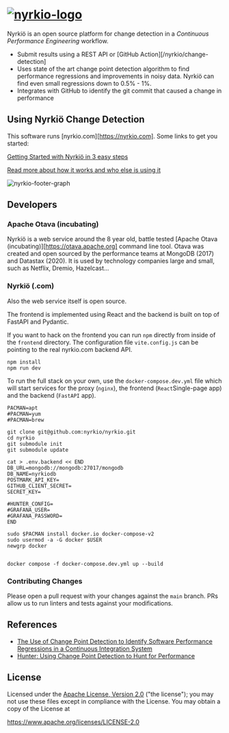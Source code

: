 # [![nyrkio-logo]][product]

Nyrkiö is an open source platform for change detection in a *Continuous Performance Engineering*
workflow.

- Submit results using a REST API or [GitHub Action][/nyrkio/change-detection]
- Uses state of the art change point detection algorithm to find performance regressions and improvements in noisy data.
  Nyrkiö can find even small regressions down to 0.5% - 1%.
- Integrates with GitHub to identify the git commit that caused a change in performance

## Using Nyrkiö Change Detection

This software runs [nyrkio.com][https://nyrkio.com]. Some links to get you started:

[Getting Started with Nyrkiö in 3 easy steps][nyrkio-getting-started]

[Read more about how it works and who else is using it][product]

![nyrkio-footer-graph]

## Developers

### Apache Otava (incubating)

Nyrkiö is a web service around the 8 year old, battle tested [Apache Otava (incubating)][https://otava.apache.org]
command line tool. Otava was created and open sourced by the performance teams at MongoDB (2017) and
Datastax (2020). It is used by technology companies large and small, such as Netflix, Dremio, Hazelcast...

### Nyrkiö (.com)

Also the web service itself is open source.

The frontend is implemented using React and the backend is built on top of FastAPI and Pydantic.

If you want to hack on the frontend you can run `npm` directly from inside of the `frontend` directory.
The configuration file `vite.config.js` can be pointing to the real nyrkio.com backend API.

```console
npm install
npm run dev
```

To run the full stack on your own, use the `docker-compose.dev.yml` file which will start services
for the proxy (`nginx`), the frontend (`React`Single-page app) and the backend (`FastAPI` app).


```console
PACMAN=apt
#PACMAN=yum
#PACMAN=brew

git clone git@github.com:nyrkio/nyrkio.git
cd nyrkio
git submodule init
git submodule update

cat > .env.backend << END
DB_URL=mongodb://mongodb:27017/mongodb
DB_NAME=nyrkiodb
POSTMARK_API_KEY=
GITHUB_CLIENT_SECRET=
SECRET_KEY=

#HUNTER_CONFIG=
#GRAFANA_USER=
#GRAFANA_PASSWORD=
END

sudo $PACMAN install docker.io docker-compose-v2
sudo usermod -a -G docker $USER
newgrp docker


docker compose -f docker-compose.dev.yml up --build
```

### Contributing Changes

Please open a pull request with your changes against the `main` branch. PRs allow us to run linters and tests against your modifications.

## References

- [The Use of Change Point Detection to Identify Software Performance Regressions in a Continuous Integration System](https://arxiv.org/pdf/2003.00584)
- [Hunter: Using Change Point Detection to Hunt for Performance](https://arxiv.org/pdf/2301.03034.pdf)


[product]: https://nyrkio.com/product
[nyrkio-getting-started]: https://nyrkio.com/docs/getting-started
[nyrkio-logo]: https://nyrkio.com/p/logo/full/Brown/NyrkioLogo_Final_Full_Brown-200px.png
[nyrkio-footer-graph]: https://nyrkio.com/assets/footer-white-graphic-8R7Ap4-5.png


## License

Licensed under the [Apache License, Version 2.0](https://opensource.org/license/apache-2-0/) ("the license"); you may not use these files except in compliance with the License. You may obtain a copy of the License at

https://www.apache.org/licenses/LICENSE-2.0
